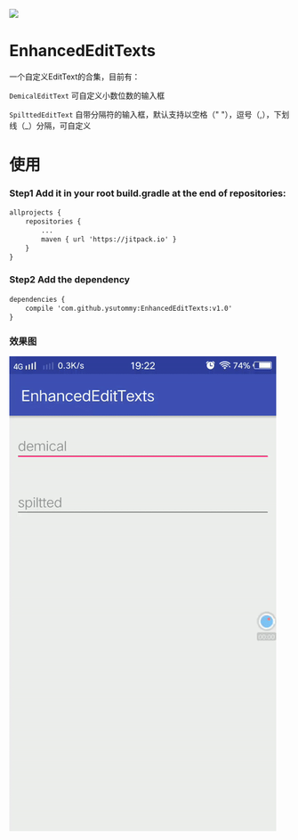 [![](https://jitpack.io/v/ysutommy/EnhancedEditTexts.svg)](https://jitpack.io/#ysutommy/EnhancedEditTexts)

# EnhancedEditTexts
一个自定义EditText的合集，目前有：

`DemicalEditText` 可自定义小数位数的输入框 

`SpilttedEditText` 自带分隔符的输入框，默认支持以空格（" "），逗号（,），下划线（_）分隔，可自定义

# 使用
### Step1 Add it in your root build.gradle at the end of repositories:
	allprojects {
		repositories {
			...
			maven { url 'https://jitpack.io' }
		}
	}
### Step2 Add the dependency
	dependencies {
		compile 'com.github.ysutommy:EnhancedEditTexts:v1.0'
	}

### 效果图
![](https://github.com/ysutommy/EnhancedEditTexts/blob/master/app/ezgif.com-video-to-gif.gif "")
